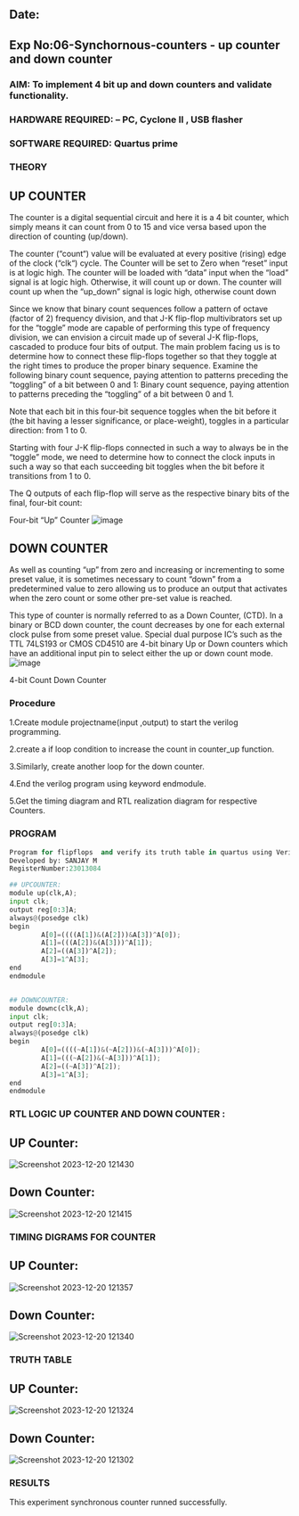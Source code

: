 ## Date:
## Exp No:06-Synchornous-counters - up counter and down counter 
### AIM: To implement 4 bit up and down counters and validate  functionality.
### HARDWARE REQUIRED:  – PC, Cyclone II , USB flasher
### SOFTWARE REQUIRED:   Quartus prime
### THEORY 

## UP COUNTER 
The counter is a digital sequential circuit and here it is a 4 bit counter, which simply means it can count from 0 to 15 and vice versa based upon the direction of counting (up/down). 

The counter (“count“) value will be evaluated at every positive (rising) edge of the clock (“clk“) cycle.
The Counter will be set to Zero when “reset” input is at logic high.
The counter will be loaded with “data” input when the “load” signal is at logic high. Otherwise, it will count up or down.
The counter will count up when the “up_down” signal is logic high, otherwise count down

Since we know that binary count sequences follow a pattern of octave (factor of 2) frequency division, and that J-K flip-flop multivibrators set up for the “toggle” mode are capable of performing this type of frequency division, we can envision a circuit made up of several J-K flip-flops, cascaded to produce four bits of output.
The main problem facing us is to determine how to connect these flip-flops together so that they toggle at the right times to produce the proper binary sequence.
Examine the following binary count sequence, paying attention to patterns preceding the “toggling” of a bit between 0 and 1:
Binary count sequence, paying attention to patterns preceding the “toggling” of a bit between 0 and 1.

Note that each bit in this four-bit sequence toggles when the bit before it (the bit having a lesser significance, or place-weight), toggles in a particular direction: from 1 to 0.



 
 

Starting with four J-K flip-flops connected in such a way to always be in the “toggle” mode, we need to determine how to connect the clock inputs in such a way so that each succeeding bit toggles when the bit before it transitions from 1 to 0.

The Q outputs of each flip-flop will serve as the respective binary bits of the final, four-bit count:

 
 

Four-bit “Up” Counter
![image](https://user-images.githubusercontent.com/36288975/169644758-b2f4339d-9532-40c5-af40-8f4f8c942e2c.png)



## DOWN COUNTER 

As well as counting “up” from zero and increasing or incrementing to some preset value, it is sometimes necessary to count “down” from a predetermined value to zero allowing us to produce an output that activates when the zero count or some other pre-set value is reached.

This type of counter is normally referred to as a Down Counter, (CTD). In a binary or BCD down counter, the count decreases by one for each external clock pulse from some preset value. Special dual purpose IC’s such as the TTL 74LS193 or CMOS CD4510 are 4-bit binary Up or Down counters which have an additional input pin to select either the up or down count mode.
![image](https://user-images.githubusercontent.com/36288975/169644844-1a14e123-7228-4ed8-81a9-eb937dff4ac8.png)


4-bit Count Down Counter
### Procedure
1.Create module projectname(input ,output) to start the verilog programming.

2.create a if loop condition to increase the count in counter_up function.

3.Similarly, create another loop for the down counter.

4.End the verilog program using keyword endmodule.

5.Get the timing diagram and RTL realization diagram for respective Counters.




### PROGRAM 
```python
Program for flipflops  and verify its truth table in quartus using Verilog programming.
Developed by: SANJAY M
RegisterNumber:23013084

## UPCOUNTER:
module up(clk,A);
input clk;
output reg[0:3]A;
always@(posedge clk)
begin
		A[0]=((((A[1])&(A[2]))&A[3])^A[0]);
		A[1]=(((A[2])&(A[3]))^A[1]);
		A[2]=((A[3])^A[2]);
		A[3]=1^A[3];
end
endmodule


## DOWNCOUNTER:
module downc(clk,A);
input clk;
output reg[0:3]A;
always@(posedge clk)
begin
		A[0]=((((~A[1])&(~A[2]))&(~A[3]))^A[0]);
		A[1]=(((~A[2])&(~A[3]))^A[1]);
		A[2]=((~A[3])^A[2]);
		A[3]=1^A[3];
end
endmodule
```











### RTL LOGIC UP COUNTER AND DOWN COUNTER  :
## UP Counter:
![Screenshot 2023-12-20 121430](https://github.com/sanjayofficial2005/Exp-7-Synchornous-counters-/assets/148048602/00858edf-7448-4a85-8c9f-55c431246e2b)

## Down Counter:
![Screenshot 2023-12-20 121415](https://github.com/sanjayofficial2005/Exp-7-Synchornous-counters-/assets/148048602/970992ae-9b4d-44db-bd20-a7201f136aff)











### TIMING DIGRAMS FOR COUNTER  
## UP Counter:
![Screenshot 2023-12-20 121357](https://github.com/sanjayofficial2005/Exp-7-Synchornous-counters-/assets/148048602/fbc7989b-f317-434b-81fb-e44428395dfb)

## Down Counter:
![Screenshot 2023-12-20 121340](https://github.com/sanjayofficial2005/Exp-7-Synchornous-counters-/assets/148048602/a6ab5fcc-99c0-480e-b9b9-ae4d924ff50f)






### TRUTH TABLE 
## UP Counter:
![Screenshot 2023-12-20 121324](https://github.com/sanjayofficial2005/Exp-7-Synchornous-counters-/assets/148048602/9719cb78-c9f6-47db-a0db-fdaa9354e2b0)


## Down Counter:
![Screenshot 2023-12-20 121302](https://github.com/sanjayofficial2005/Exp-7-Synchornous-counters-/assets/148048602/8007dbc7-4384-4fce-be0d-b75d205ab7f5)





### RESULTS 
This experiment synchronous counter runned successfully.
